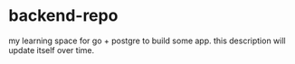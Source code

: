 # backend-repo
my learning space for go + postgre to build some app. this description will update itself over time.
